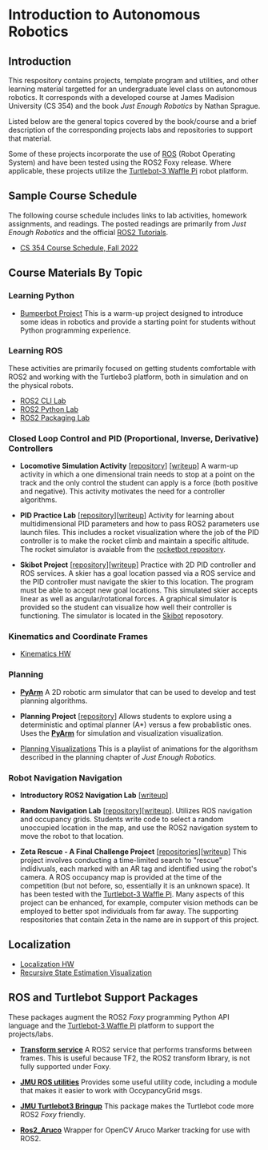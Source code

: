 # Introduction to Autonomous Robotics

## Introduction
This respository contains projects, template program and utilities, and other learning material
targetted for an undergraduate level
class on autonomous robotics.  It corresponds with a developed course
at James Madision University (CS 354) and the book *Just Enough Robotics* by Nathan Sprague.

Listed below are the general topics covered by the book/course and a brief description 
of the corresponding projects labs and repositories to support that material.  

Some of these projects incorporate the use of [ROS](ros.org) (Robot Operating System) and have
been tested using the ROS2 Foxy release.  Where applicable, these projects utilize the
[Turtlebot-3 Waffle Pi](https://www.robotis.us/turtlebot-3/) robot platform.

## Sample Course Schedule

The following course schedule includes links to lab activities, homework assignments, 
and readings.  The posted readings are primarily from *Just Enough Robotics* and the 
official [ROS2 Tutorials](https://docs.ros.org/en/foxy/Tutorials.html).

* [CS 354 Course Schedule, Fall 2022](https://w3.cs.jmu.edu/spragunr/CS354_F22/schedule.shtml)

## Course Materials By Topic

### Learning Python

* [Bumperbot Project](https://w3.cs.jmu.edu/spragunr/CS354/hw/bumperbot/bump.shtml) 
This is a warm-up project designed to introduce some ideas in robotics and provide a 
starting point for students without Python programming experience.

### Learning ROS

These activities are primarily focused on getting students comfortable with ROS2 and working with
the Turtlebo3 platform, both in simulation and on the physical robots.

* [ROS2 CLI Lab](https://w3.cs.jmu.edu/spragunr/CS354_F22/labs/ros2_cli/ros2_cli.shtml)
* [ROS2 Python Lab](https://w3.cs.jmu.edu/spragunr/CS354_F22/labs/ros_python/wander_lab.shtml)
* [ROS2 Packaging Lab](https://w3.cs.jmu.edu/spragunr/CS354_F22/labs/ros_packages/packaging.shtml)

### Closed Loop Control and PID (Proportional, Inverse, Derivative) Controllers

* **Locomotive Simulation Activity** [[repository](https://github.com/JMU-ROBOTICS-VIVA/locomotive_sim)] [[writeup](https://w3.cs.jmu.edu/spragunr/CS354_F22/labs/locomotive/loco.shtml)]  A warm-up activity in which a one dimensional train needs to stop at a point on the track and the only control 
the student can apply is a force (both positive and negative).  This activity motivates the need for a controller algorithms.

* **PID Practice Lab** [[repository](https://github.com/JMU-ROBOTICS-VIVA/pid_practice)][[writeup](https://w3.cs.jmu.edu/spragunr/CS354_F22/labs/pid/pid_lab.shtml)]  Activity for learning about multidimensional PID parameters and how to pass  ROS2 
parameters use launch files.  This includes a rocket visualization where the job of the PID controller is 
 to make the rocket climb and maintain a specific altitude.  The rocket simulator is avaiable from the [rocketbot repository](https://github.com/JMU-ROBOTICS-VIVA/rocketbot).

* **Skibot Project** [[repository](https://github.com/JMU-ROBOTICS-VIVA/Skibot_navigation)][[writeup](https://w3.cs.jmu.edu/spragunr/CS354_F22/hw/skibot/skibot.shtml)] Practice with 2D PID controller and ROS services. 
A skier has a goal location passed via a ROS service and the PID controller must navigate the
skier to this location.  The program must be able to accept new goal locations.  This simulated skier accepts linear as well as 
angular/rotational forces.
A graphical simulator is provided so the student can visualize how well their
controller is functioning. The simulator is located in the [Skibot](https://github.com/JMU-ROBOTICS-VIVA/skibot) reposotory.


### Kinematics and Coordinate Frames

* [Kinematics HW](https://w3.cs.jmu.edu/spragunr/CS354_F22/hw/kinematics/kinematics_hw.shtml)

### Planning

* [**PyArm**](https://github.com/JMU-ROBOTICS-VIVA/py_arm) A 2D robotic arm simulator that
can be used to develop and test planning algorithms.

* **Planning Project** [[repository](https://github.com/JMU-ROBOTICS-VIVA/rrt_rrtstar)] Allows
students to explore using a deterministic and optimal planner (A*) versus a few probablistic
ones.  Uses the [**PyArm**](https://github.com/JMU-ROBOTICS-VIVA/py_arm) for simulation and visualization visualization.

* [Planning Visualizations](https://youtube.com/playlist?list=PLQDczm7KjqkfLEOvDtENQzoMz2LwoHKcj&feature=shares) 
This is a playlist of animations for the algorithsm described in the planning chapter of 
*Just Enough Robotics*.

### Robot Navigation Navigation

* **Introductory ROS2 Navigation Lab** [[writeup](https://w3.cs.jmu.edu/spragunr/CS354_F22/labs/nav_intro/nav_intro.shtml)]

* **Random Navigation Lab** [[repository](https://github.com/JMU-ROBOTICS-VIVA/random_nav)][[writeup](https://w3.cs.jmu.edu/spragunr/CS354_F22/labs/ros_navigation/nav_lab.shtml)].  Utilizes ROS
navigation and occupancy grids.  Students write code to select a random unoccupied 
location in the map, and use the ROS2 navigation system to move the robot to that location.

* **Zeta Rescue - A Final Challenge Project** [[repositories](https://github.com/JMU-ROBOTICS-VIVA/zeta_all)][[writeup](https://w3.cs.jmu.edu/spragunr/CS354_F22/hw/zeta_rescue/zeta.shtml)]
This project involves conducting a time-limited search to "rescue" indidivuals, each marked
with an AR tag and identified using the robot's camera.  A ROS occupancy map is provided
at the time of the competition (but not before, so, essentially it is an unknown space).  It has
been tested with the [Turtlebot-3 Waffle Pi](https://www.robotis.us/turtlebot-3/).
Many aspects of this project can be enhanced, for example, computer vision methods can
be employed to better spot individuals from far away.  The supporting respositories 
that contain Zeta in the name are in support of this project.

## Localization

* [Localization HW](https://w3.cs.jmu.edu/spragunr/CS354/hw/localization_hw/localization.shtml)
* [Recursive State Estimation Visualization](https://youtu.be/br9nbm2VYJU)

## ROS and Turtlebot Support Packages

These packages augment the ROS2 *Foxy* programming Python API language and
the [Turtlebot-3 Waffle Pi](https://www.robotis.us/turtlebot-3/) platform to support
the projects/labs.

* [**Transform service**](https://github.com/JMU-ROBOTICS-VIVA/transform_service) 
A ROS2 service that performs transforms between frames. This is useful because TF2, the ROS2 transform library, is not fully supported under Foxy.

* [**JMU ROS utilities**](https://github.com/JMU-ROBOTICS-VIVA/jmu_ros2_util) Provides some useful utility code, including a module that makes it easier to work with OccypancyGrid msgs.

* [**JMU Turtlebot3 Bringup**](https://github.com/JMU-ROBOTICS-VIVA/jmu_turtlebot3_bringup) 
This package makes the Turtlebot code more ROS2 *Foxy* friendly.

* [**Ros2_Aruco**](https://github.com/JMU-ROBOTICS-VIVA/ros2_aruco) Wrapper
for OpenCV Aruco Marker tracking for use with ROS2.
